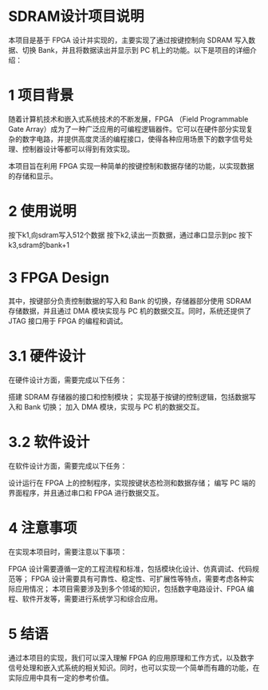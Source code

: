 # SDRAM设计项目说明
本项目是基于 FPGA 设计并实现的，主要实现了通过按键控制向 SDRAM 写入数据、切换 Bank，并且将数据读出并显示到 PC 机上的功能。以下是项目的详细介绍：

# 1 项目背景
随着计算机技术和嵌入式系统技术的不断发展，FPGA （Field Programmable Gate Array）成为了一种广泛应用的可编程逻辑器件。它可以在硬件部分实现复杂的数字电路，并提供高度灵活的编程接口，使得各种应用场景下的数字信号处理、控制器设计等都可以得到有效实现。

本项目旨在利用 FPGA 实现一种简单的按键控制和数据存储的功能，以实现数据的存储和显示。

# 2 使用说明
按下k1,向sdram写入512个数据
按下k2,读出一页数据，通过串口显示到pc
按下k3,sdram的bank+1

# 3 FPGA Design

其中，按键部分负责控制数据的写入和 Bank 的切换，存储器部分使用 SDRAM 存储数据，并且通过 DMA 模块实现与 PC 机的数据交互。同时，系统还提供了 JTAG 接口用于 FPGA 的编程和调试。

# 3.1 硬件设计
在硬件设计方面，需要完成以下任务：

搭建 SDRAM 存储器的接口和控制模块；
实现基于按键的控制逻辑，包括数据写入和 Bank 切换；
加入 DMA 模块，实现与 PC 机的数据交互。
# 3.2 软件设计
在软件设计方面，需要完成以下任务：

设计运行在 FPGA 上的控制程序，实现按键状态检测和数据存储；
编写 PC 端的界面程序，并且通过串口和 FPGA 进行数据交互。
# 4 注意事项
在实现本项目时，需要注意以下事项：

FPGA 设计需要遵循一定的工程流程和标准，包括模块化设计、仿真调试、代码规范等；
FPGA 设计需要具有可靠性、稳定性、可扩展性等特点，需要考虑各种实际应用情况；
本项目需要涉及到多个领域的知识，包括数字电路设计、FPGA 编程、软件开发等，需要进行系统学习和综合应用。
# 5 结语
通过本项目的实现，我们可以深入理解 FPGA 的应用原理和工作方式，以及数字信号处理和嵌入式系统的相关知识。同时，也可以实现一个简单而有趣的功能，在实际应用中具有一定的参考价值。
